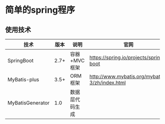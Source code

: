 # 简单的spring程序

## 使用技术

| 技术                | 版本   | 说明       | 官网                                             |
|-------------------|------|----------|------------------------------------------------|
| SpringBoot        | 2.7+ | 容器+MVC框架 | https://spring.io/projects/spring-boot         |
| MyBatis-plus      | 3.5+ | ORM框架    | http://www.mybatis.org/mybatis-3/zh/index.html |
| MyBatisGenerator  | 1.0  | 数据层代码生成  |                                                |                    


